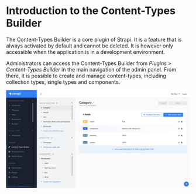 # Introduction to the Content-Types Builder

The Content-Types Builder is a core plugin of Strapi. It is a feature that is always activated by default and cannot be deleted. It is however only accessible when the application is in a development environment.

Administrators can access the Content-Types Builder from *Plugins > Content-Types Builder* in the main navigation of the admin panel. From there, it is possible to create and manage content-types, including collection types, single types and components. 

![Content-Types Builder interface](../assets/content-types-builder/content-types-builder.png)
